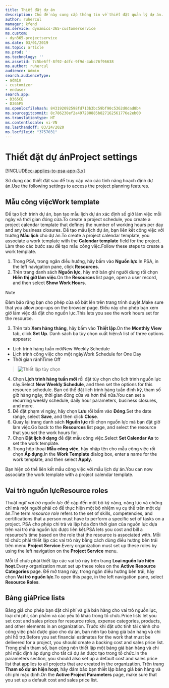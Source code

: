 ```yaml
---
title: Thiết đặt dự án
description: Chủ đề này cung cấp thông tin về thiết đặt quản lý dự án.
author: ruhercul
manager: kfend
ms.service: dynamics-365-customerservice
ms.custom:
- dyn365-projectservice
ms.date: 03/01/2019
ms.topic: article
ms.prod: ''
ms.technology: ''
ms.assetid: 7c5be6ff-8f92-4dfc-9f9d-4abc76f96638
ms.author: ruhercul
audience: Admin
search.audienceType:
- admin
- customizer
- enduser
search.app:
- D365CE
- D365PS
ms.openlocfilehash: 843192092598fd713b3bc59bf90c5362d0dad8b4
ms.sourcegitcommit: 8c786230ef2a497280885b827162561776e2eb00
ms.translationtype: HT
ms.contentlocale: vi-VN
ms.lasthandoff: 03/24/2020
ms.locfileid: "3757031"
---
```

# <a name="project-settings"></a><span data-ttu-id="5c369-103">Thiết đặt dự án</span><span class="sxs-lookup"><span data-stu-id="5c369-103">Project settings</span></span>

[!INCLUDE[cc-applies-to-psa-app-3.x](../includes/cc-applies-to-psa-app-3x.md)]

<span data-ttu-id="5c369-104">Sử dụng các thiết đặt sau để truy cập vào các tính năng hoạch định dự án.</span><span class="sxs-lookup"><span data-stu-id="5c369-104">Use the following settings to access the project planning features.</span></span>

## <a name="work-template"></a><span data-ttu-id="5c369-105">Mẫu công việc</span><span class="sxs-lookup"><span data-stu-id="5c369-105">Work template</span></span>

<span data-ttu-id="5c369-106">Để tạo lịch trình dự án, bạn tạo mẫu lịch dự án xác định số giờ làm việc mỗi ngày và thời gian đóng cửa.</span><span class="sxs-lookup"><span data-stu-id="5c369-106">To create a project schedule, you create a project calendar template that defines the number of working hours per day and any business closures.</span></span> <span data-ttu-id="5c369-107">Để tạo mẫu lịch dự án, bạn liên kết công việc với trường **Mẫu lịch** cho dự án.</span><span class="sxs-lookup"><span data-stu-id="5c369-107">To create a project calendar template, you associate a work template with the **Calendar template** field for the project.</span></span> <span data-ttu-id="5c369-108">Làm theo các bước sau để tạo mẫu công việc.</span><span class="sxs-lookup"><span data-stu-id="5c369-108">Follow these steps to create a work template.</span></span>

1. <span data-ttu-id="5c369-109">Trong PSA, trong ngăn điều hướng, hãy bấm vào **Nguồn lực**.</span><span class="sxs-lookup"><span data-stu-id="5c369-109">In PSA, in the left navigation pane, click **Resources**.</span></span> 
2. <span data-ttu-id="5c369-110">Trên trang danh sách **Nguồn lực**, hãy mở bản ghi người dùng rồi chọn **Hiển thị giờ làm việc**.</span><span class="sxs-lookup"><span data-stu-id="5c369-110">On the **Resources** list page, open a user record, and then select **Show Work Hours**.</span></span>

  > [!NOTE]
  > <span data-ttu-id="5c369-111">Đảm bảo rằng bạn cho phép cửa sổ bật lên trên trang trình duyệt.</span><span class="sxs-lookup"><span data-stu-id="5c369-111">Make sure that you allow pop-ups on the browser page.</span></span> <span data-ttu-id="5c369-112">Điều này cho phép bạn xem giờ làm việc đã đặt cho nguồn lực.</span><span class="sxs-lookup"><span data-stu-id="5c369-112">This lets you see the work hours set for the resource.</span></span>
  
3. <span data-ttu-id="5c369-113">Trên tab **Xem hàng tháng**, hãy bấm vào **Thiết lập**.</span><span class="sxs-lookup"><span data-stu-id="5c369-113">On the **Monthly View** tab, click **Set Up**.</span></span> <span data-ttu-id="5c369-114">Danh sách ba tùy chọn xuất hiện:</span><span class="sxs-lookup"><span data-stu-id="5c369-114">A list of three options appears:</span></span> 

  - <span data-ttu-id="5c369-115">Lịch trình hàng tuần mới</span><span class="sxs-lookup"><span data-stu-id="5c369-115">New Weekly Schedule</span></span>
  - <span data-ttu-id="5c369-116">Lịch trình công việc cho một ngày</span><span class="sxs-lookup"><span data-stu-id="5c369-116">Work Schedule for One Day</span></span>
  - <span data-ttu-id="5c369-117">Thời gian rảnh</span><span class="sxs-lookup"><span data-stu-id="5c369-117">Time Off</span></span>

> ![Thiết lập tùy chọn](media/project-13.png)

4. <span data-ttu-id="5c369-119">Chọn **Lịch trình hàng tuần mới** rồi đặt tùy chọn cho lịch trình nguồn lực này.</span><span class="sxs-lookup"><span data-stu-id="5c369-119">Select **New Weekly Schedule**, and then set the options for this resource schedule.</span></span> <span data-ttu-id="5c369-120">Bạn có thể đặt lịch trình hàng tuần định kỳ, tham số giờ hàng ngày, thời gian đóng cửa và hơn thế nữa.</span><span class="sxs-lookup"><span data-stu-id="5c369-120">You can set a recurring weekly schedule, daily hour parameters, business closures, and more.</span></span>
5. <span data-ttu-id="5c369-121">Để đặt phạm vi ngày, hãy chọn **Lưu** rồi bấm vào **Đóng**.</span><span class="sxs-lookup"><span data-stu-id="5c369-121">Set the date range, select **Save**, and then click **Close**.</span></span> 
6. <span data-ttu-id="5c369-122">Quay lại trang danh sách **Nguồn lực** rồi chọn nguồn lực mà bạn đặt giờ làm việc.</span><span class="sxs-lookup"><span data-stu-id="5c369-122">Go back to the **Resources** list page, and select the resource that you set the work hours for.</span></span> 
7. <span data-ttu-id="5c369-123">Chọn **Đặt lịch ở dạng** để đặt mẫu công việc.</span><span class="sxs-lookup"><span data-stu-id="5c369-123">Select **Set Calendar As** to set the work template.</span></span> 
8. <span data-ttu-id="5c369-124">Trong hộp thoại **Mẫu công việc**, hãy nhập tên cho mẫu công việc rồi chọn **Áp dụng**.</span><span class="sxs-lookup"><span data-stu-id="5c369-124">In the **Work Template** dialog box, enter a name for the work template, and then select **Apply**.</span></span> 

<span data-ttu-id="5c369-125">Bạn hiện có thể liên kết mẫu công việc với mẫu lịch dự án.</span><span class="sxs-lookup"><span data-stu-id="5c369-125">You can now associate the work template with a project calendar template.</span></span>

## <a name="resource-roles"></a><span data-ttu-id="5c369-126">Vai trò nguồn lực</span><span class="sxs-lookup"><span data-stu-id="5c369-126">Resource roles</span></span>

<span data-ttu-id="5c369-127">Thuật ngữ *vai trò nguồn lực* đề cập đến một bộ kỹ năng, năng lực và chứng chỉ mà một người phải có để thực hiện một bộ nhiệm vụ cụ thể trên một dự án.</span><span class="sxs-lookup"><span data-stu-id="5c369-127">The term *resource role* refers to the set of skills, competencies, and certifications that a person must have to perform a specific set of tasks on a project.</span></span> <span data-ttu-id="5c369-128">PSA cho phép chi trả và lập hóa đơn thời gian của nguồn lực dựa trên vai trò mà nguồn lực được liên kết.</span><span class="sxs-lookup"><span data-stu-id="5c369-128">PSA lets you cost and bill a resource's time based on the role that the resource is associated with.</span></span> <span data-ttu-id="5c369-129">Mỗi tổ chức phải thiết lập các vai trò này bằng cách dùng điều hướng bên trái trên menu **Project Service**.</span><span class="sxs-lookup"><span data-stu-id="5c369-129">Every organization must set up these roles by using the left navigation on the **Project Service** menu.</span></span>

<span data-ttu-id="5c369-130">Mỗi tổ chức phải thiết lập các vai trò này trên trang **Loại nguồn lực hiện hoạt**.</span><span class="sxs-lookup"><span data-stu-id="5c369-130">Every organization must set up these roles on the **Active Resource Categories** page.</span></span> <span data-ttu-id="5c369-131">Để mở trang này, trong ngăn điều hướng bên trái, hãy chọn **Vai trò nguồn lực**.</span><span class="sxs-lookup"><span data-stu-id="5c369-131">To open this page, in the left navigation pane, select **Resource Roles**.</span></span>

## <a name="price-lists"></a><span data-ttu-id="5c369-132">Bảng giá</span><span class="sxs-lookup"><span data-stu-id="5c369-132">Price lists</span></span>

<span data-ttu-id="5c369-133">Bảng giá cho phép bạn đặt chi phí và giá bán hàng cho vai trò nguồn lực, loại chi phí, sản phẩm và các yếu tố khác trong tổ chức.</span><span class="sxs-lookup"><span data-stu-id="5c369-133">Price lists let you set cost and sales prices for resource roles, expense categories, products, and other elements in an organization.</span></span> <span data-ttu-id="5c369-134">Trước khi đặt ước tính tài chính cho công việc phải được giao cho dự án, bạn nên tạo bảng giá bán hàng và chi phí hỗ trợ.</span><span class="sxs-lookup"><span data-stu-id="5c369-134">Before you set financial estimates for the work that must be delivered for a project, you should create a backing cost and sales price list.</span></span> <span data-ttu-id="5c369-135">Trong phần tham số, bạn cũng nên thiết lập một bảng giá bán hàng và chi phí mặc định áp dụng cho tất cả dự án được tạo trong tổ chức.</span><span class="sxs-lookup"><span data-stu-id="5c369-135">In the parameters section, you should also set up a default cost and sales price list that applies to all projects that are created in the organization.</span></span> <span data-ttu-id="5c369-136">Trên trang **Tham số dự án hiện hoạt**, hãy đảm bảo bạn thiết lập bảng giá bán hàng và chi phí mặc định.</span><span class="sxs-lookup"><span data-stu-id="5c369-136">On the **Active Project Parameters** page, make sure that you set up a default cost and sales price list.</span></span>
